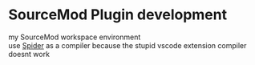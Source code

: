 # SourceMod Plugin development
my SourceMod workspace environment
<br>
use [Spider](https://spider.limetech.io) as a compiler because the stupid vscode extension compiler doesnt work
